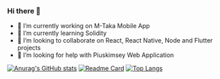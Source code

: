### Hi there 👋

- 🔭 I’m currently working on M-Taka Mobile App
- 🌱 I’m currently learning Solidity
- 👯 I’m looking to collaborate on React, React Native, Node and Flutter projects
- 🤔 I’m looking for help with Piuskimsey Web Application

[![Anurag's GitHub stats](https://github-readme-stats.vercel.app/api?username=piusgori&count_private=true&show_icons=true&theme=tokyonight)](https://github.com/anuraghazra/github-readme-stats)
[![Readme Card](https://github-readme-stats.vercel.app/api/pin/?username=piusgori&repo=new-piuskimsey-backend)](https://github.com/anuraghazra/github-readme-stats)
[![Top Langs](https://github-readme-stats.vercel.app/api/top-langs/?username=piuskimsey)](https://github.com/anuraghazra/github-readme-stats)
